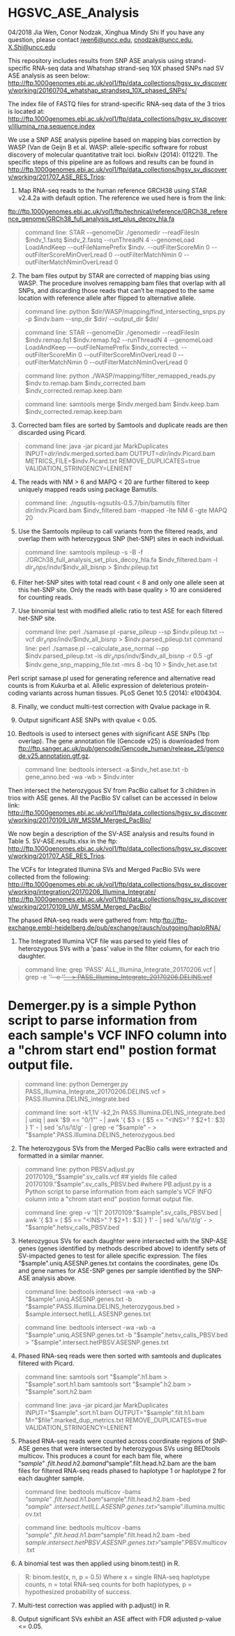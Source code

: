 # HGSVC_ASE_Analysis

04/2018
Jia Wen, Conor Nodzak, Xinghua Mindy Shi 
If you have any question, please contact jwen6@uncc.edu, cnodzak@uncc.edu, X.Shi@uncc.edu

This repository includes results from SNP ASE analysis using strand-specific RNA-seq data and Whatshap strand-seq 10X phased SNPs nad SV ASE analysis as seen below:
http://ftp.1000genomes.ebi.ac.uk/vol1/ftp/data_collections/hgsv_sv_discovery/working/20160704_whatshap_strandseq_10X_phased_SNPs/

The index file of FASTQ files for strand-specific RNA-seq data of the 3 trios is located at:
http://ftp.1000genomes.ebi.ac.uk/vol1/ftp/data_collections/hgsv_sv_discovery/illumina_rna.sequence.index


We use a SNP ASE analysis pipeline based on mapping bias correction by WASP (Van de Geijn B et al. WASP: allele-specific software for robust discovery of molecular quantitative trait loci. bioRxiv (2014): 011221). The specific steps of this pipeline are as follows and results can be found in http://ftp.1000genomes.ebi.ac.uk/vol1/ftp/data_collections/hgsv_sv_discovery/working/201707_ASE_RES_Trios:

1. Map RNA-seq reads to the human reference GRCH38 using STAR v2.4.2a with default option. The reference we used here is from the link:

ftp://ftp.1000genomes.ebi.ac.uk/vol1/ftp/technical/reference/GRCh38_reference_genome/GRCh38_full_analysis_set_plus_decoy_hla.fa

> command line: STAR --genomeDir ./genomedir --readFilesIn $indv_1.fastq $indv_2.fastq --runThreadN 4 --genomeLoad LoadAndKeep --outFileNamePrefix $indv. --outFilterScoreMin 0 --outFilterScoreMinOverLread 0 --outFilterMatchNmin 0 --outFilterMatchNminOverLread 0


2. The bam files output by STAR are corrected of mapping bias using WASP. The procedure involves remapping bam files that overlap with all SNPs, and discarding those reads that can’t be mapped to the same location with reference allele after flipped to alternative allele.

> command line: python $dir/WASP/mapping/find_intersecting_snps.py -p $indv.bam --snp_dir $dir/ --output_dir $dir/

> command line: STAR --genomeDir ./genomedir --readFilesIn $indv.remap.fq1 $indv.remap.fq2 --runThreadN 4 --genomeLoad LoadAndKeep —-outFileNamePrefix $indv_corrected. --outFilterScoreMin 0 --outFilterScoreMinOverLread 0 --outFilterMatchNmin 0 --outFilterMatchNminOverLread 0

> command line: python ./WASP/mapping/filter_remapped_reads.py $indv.to.remap.bam $indv_corrected.bam $indv_corrected.remap.keep.bam

> command line: samtools merge $indv.merged.bam $indv.keep.bam $indv_corrected.remap.keep.bam


3. Corrected bam files are sorted by Samtools and duplicate reads are then discarded using Picard.

> command line: java -jar picard.jar MarkDuplicates INPUT=$dir/$indv.merged.sorted.bam OUTPUT=$dir/$indv.Picard.bam METRICS_FILE=$indv.Picard.txt REMOVE_DUPLICATES=true VALIDATION_STRINGENCY=LENIENT


4. The reads with NM > 6 and MAPQ < 20 are further filtered to keep uniquely mapped reads using package Bamutils.

> command line: ./ngsutils-ngsutils-0.5.7/bin/bamutils filter $dir/$indv.Picard.bam $indv_filtered.bam -mapped -lte NM 6 -gte MAPQ 20


5. Use the Samtools mpileup to call variants from the filtered reads, and overlap them with heterozygous SNP (het-SNP) sites in each individual.

> command line: samtools mpileup -s -B -f ./GRCh38_full_analysis_set_plus_decoy_hla.fa $indv_filtered.bam -l $dir_snps/$indv/$indv_all_bisnp > $indv.pileup.txt


6. Filter het-SNP sites with total read count < 8 and only one allele seen at this het-SNP site. Only the reads with base quality > 10 are considered for counting reads.


7. Use binomial test with modified allelic ratio to test ASE for each filtered het-SNP site.

> command line: perl ./samase.pl -parse_pileup --sp $indv.pileup.txt --vcf $dir_snps/$indv/$indv_all_bisnp >  $indv.parsed_pileup.txt
> command line: perl ./samase.pl --calculate_ase_normal --pp $indv.parsed_pileup.txt -is $dir_snps/$indv/$indv_all_bisnp -r 0.5 -gf $indv.gene_snp_mapping_file.txt -mrs 8 -bq 10 > $indv_het.ase.txt

Perl script samase.pl used for generating reference and alternative read counts is from Kukurba et al. Allelic expression of deleterious protein-coding variants across human tissues. PLoS Genet 10.5 (2014): e1004304.

8. Finally, we conduct multi-test correction with Qvalue package in R.

9. Output significant ASE SNPs with qvalue < 0.05.

10. Bedtools is used to intersect genes with significant ASE SNPs (1bp overlap). The gene annotation file (Gencode v25) is downloaded from ftp://ftp.sanger.ac.uk/pub/gencode/Gencode_human/release_25/gencode.v25.annotation.gtf.gz. 

> command line: bedtools intersect -a $indv_het.ase.txt -b gene_anno.bed -wa -wb > $indv.inter

Then intersect the heterozygous SV from PacBio callset for 3 children in trios with ASE genes. All the PacBio SV callset can be accessed in below link:
http://ftp.1000genomes.ebi.ac.uk/vol1/ftp/data_collections/hgsv_sv_discovery/working/20170109_UW_MSSM_Merged_PacBio/


We now begin a description of the SV-ASE analysis and results found in Table 5. SV-ASE.results.xlsx in the ftp: http://ftp.1000genomes.ebi.ac.uk/vol1/ftp/data_collections/hgsv_sv_discovery/working/201707_ASE_RES_Trios.

The VCFs for Integrated Illumina SVs and Merged PacBio SVs were collected from the following: 
http://ftp.1000genomes.ebi.ac.uk/vol1/ftp/data_collections/hgsv_sv_discovery/working/integration/20170206_Illumina_Integrate/
http://ftp.1000genomes.ebi.ac.uk/vol1/ftp/data_collections/hgsv_sv_discovery/working/20170109_UW_MSSM_Merged_PacBio/

The phased RNA-seq reads were gathered from: 
http:ftp://ftp-exchange.embl-heidelberg.de/pub/exchange/rausch/outgoing/haploRNA/

1. The Integrated Illumina VCF file was parsed to yield files of heterozygous SVs with a 'pass' value in the filter column, for each trio daughter.

> command line: grep 'PASS' ALL_Illumina_Integrate_20170206.vcf | grep -e '<DEL>' -e '<INS>' -  > PASS_Illumina_Integrate_20170206.DELINS.vcf

# Demerger.py is a simple Python script to parse information from each sample's VCF INFO column into a "chrom start end" postion format output file. 
> command line: python Demerger.py PASS_Illumina_Integrate_20170206.DELINS.vcf > PASS.Illumina.DELINS_integrate.bed

> command line: sort -k1,1V -k2,2n  PASS.Illumina.DELINS_integrate.bed | uniq | awk '$9 == "0/1"' - | awk '{ $3 = ( $5 == "<INS>" ? $2+1 : $3) } 1' - | sed 's/\s/\t/g' - | grep -e "$sample" - > "$sample".PASS.Illumina.DELINS_heterozygous.bed


2. The heterozygous SVs from the Merged PacBio calls were extracted and formatted in a similar manner.

> command line: python PBSV.adjust.py 20170109_”$sample”.sv_calls.vcf  ## yields file called 20170109.”$sample".sv_calls_PBSV.bed
						#where PB.adjust.py is a Python script to parse information from each sample's VCF INFO column into a "chrom start end" postion format output file. 

> command line: grep -v '1|1' 20170109."$sample".sv_calls_PBSV.bed | awk '{ $3 = ( $5 == "<INS>" ? $2+1 : $3) } 1' - | sed 's/\s/\t/g' - > "$sample".hetsv_calls_PBSV.bed
				
3. Heterozygous SVs for each daughter were intersected with the SNP-ASE genes (genes identified by methods described above) to identify sets of SV-impacted genes to test for allele specific expression. The files “$sample".uniq.ASESNP.genes.txt contains the coordinates, gene IDs and gene names for ASE-SNP genes per sample identified by the SNP-ASE analysis above.

> command line: bedtools intersect -wa -wb -a “$sample".uniq.ASESNP.genes.txt  -b “$sample”.PASS.Illumina.DELINS_heterozygous.bed > $sample.intersect.hetILL.ASESNP.genes.txt

> command line: bedtools intersect -wa -wb -a "$sample".uniq.ASESNP.genes.txt -b "$sample".hetsv_calls_PBSV.bed > "$sample".intersect.hetPBSV.ASESNP.genes.txt

						 
4. Phased RNA-seq reads were then sorted with samtools and duplicates filtered with Picard. 

> command line: samtools sort "$sample".h1.bam > "$sample".sort.h1.bam  samtools sort "$sample".h2.bam > "$sample".sort.h2.bam

> command line: java -jar picard.jar MarkDuplicates INPUT="$sample".sort.h1.bam OUTPUT="$sample".filt.h1.bam M="$file".marked_dup_metrics.txt REMOVE_DUPLICATES=true VALIDATION_STRINGENCY=LENIENT


5. Phased RNA-seq reads were counted across coordinate regions of SNP-ASE genes that were intersected by heterozygous SVs using BEDtools multicov. This produces a count for each bam file, where “$sample”.filt.head.h2.bam and “$sample”.filt.head.h2.bam are the bam files for filtered RNA-seq reads phased to haplotype 1 or haplotype 2 for each daughter sample. 

> command line: bedtools multicov -bams “$sample”.filt.head.h1.bam “$sample”.filt.head.h2.bam  -bed “$sample”.intersect.hetILL.ASESNP.genes.txt > “$sample”.illumina.multicov.txt

> command line: bedtools multicov -bams “$sample”.filt.head.h1.bam “$sample”.filt.head.h2.bam  -bed $sample.intersect.hetPBSV.ASESNP.genes.txt > “$sample”.PBSV.multicov.txt


6. A binomial test was then applied using binom.test() in R. 

> R: binom.test(x, n, p = 0.5)
		Where x = single RNA-seq haplotype counts, n = total RNA-seq counts for both haplotypes, p = hypothesized probability of success.

7. Multi-test correction was applied with p.adjust() in R.

8. Output significant SVs exhibit an ASE affect with FDR adjusted p-value <= 0.05.
